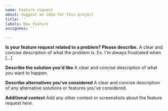 ```yaml
---
name: Feature request
about: Suggest an idea for this project
title: ''
labels: New Feature
assignees: ''

---
```


<!--
This repository tracks issues and requests related to the implementation of the
Swift compiler, standard library, runtime, and tools that provide IDE support
for Swift (e.g. code completion). If your feature request relates to the
implementation of a proprietary (closed-source) Apple framework such as UIKit,
SwiftUI, Combine, etc., please report it to https://feedbackassistant.apple.com
instead.
-->

**Is your feature request related to a problem? Please describe.**
A clear and concise description of what the problem is. Ex. I'm always frustrated when [...]

**Describe the solution you'd like**
A clear and concise description of what you want to happen.

**Describe alternatives you've considered**
A clear and concise description of any alternative solutions or features you've considered.

**Additional context**
Add any other context or screenshots about the feature request here.
